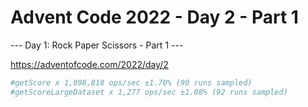 # Advent Code 2022 - Day 2 - Part 1

--- Day 1: Rock Paper Scissors - Part 1 ---

https://adventofcode.com/2022/day/2

```bash
#getScore x 1,098,818 ops/sec ±1.70% (90 runs sampled)
#getScoreLargeDataset x 1,277 ops/sec ±1.08% (92 runs sampled)
```
